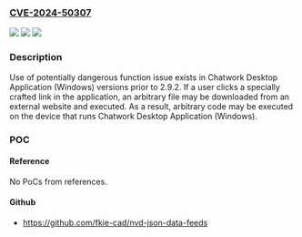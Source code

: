 ### [CVE-2024-50307](https://cve.mitre.org/cgi-bin/cvename.cgi?name=CVE-2024-50307)
![](https://img.shields.io/static/v1?label=Product&message=Chatwork%20Desktop%20Application%20(Windows)&color=blue)
![](https://img.shields.io/static/v1?label=Version&message=versions%20prior%20to%202.9.2%20&color=brightgreen)
![](https://img.shields.io/static/v1?label=Vulnerability&message=Use%20of%20potentially%20dangerous%20function&color=brightgreen)

### Description

Use of potentially dangerous function issue exists in Chatwork Desktop Application (Windows) versions prior to 2.9.2. If a user clicks a specially crafted link in the application, an arbitrary file may be downloaded from an external website and executed. As a result, arbitrary code may be executed on the device that runs Chatwork Desktop Application (Windows).

### POC

#### Reference
No PoCs from references.

#### Github
- https://github.com/fkie-cad/nvd-json-data-feeds

